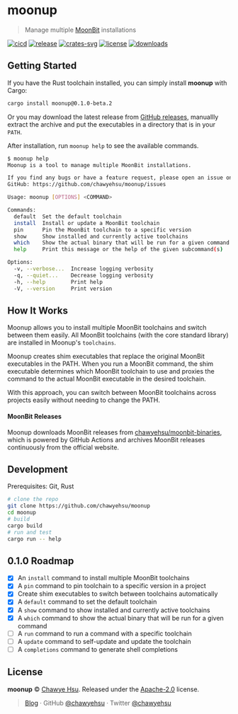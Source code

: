 # moonup

> Manage multiple [MoonBit] installations

[![cicd][cicd-badge]][cicd]
[![release][release-badge]][releases]
[![crates-svg]][crates-url]
[![license][license-badge]](LICENSE)
[![downloads][downloads-badge]][releases]

## Getting Started

If you have the Rust toolchain installed, you can simply install **moonup** with Cargo:

```sh
cargo install moonup@0.1.0-beta.2
```

Or you may download the latest release from [GitHub releases][releases],
manuallly extract the archive and put the executables in a directory that is in your `PATH`.

After installation, run `moonup help` to see the available commands.

```sh
$ moonup help
Moonup is a tool to manage multiple MoonBit installations.

If you find any bugs or have a feature request, please open an issue on
GitHub: https://github.com/chawyehsu/moonup/issues

Usage: moonup [OPTIONS] <COMMAND>

Commands:
  default  Set the default toolchain
  install  Install or update a MoonBit toolchain
  pin      Pin the MoonBit toolchain to a specific version
  show     Show installed and currently active toolchains
  which    Show the actual binary that will be run for a given command
  help     Print this message or the help of the given subcommand(s)

Options:
  -v, --verbose...  Increase logging verbosity
  -q, --quiet...    Decrease logging verbosity
  -h, --help        Print help
  -V, --version     Print version
```

## How It Works

Moonup allows you to install multiple MoonBit toolchains and switch between
them easily. All MoonBit toolchains (with the core standard library) are
installed in Moonup's `toolchains`.

Moonup creates shim executables that replace the original MoonBit
executables in the PATH. When you run a MoonBit command, the shim
executable determines which MoonBit toolchain to use and proxies the
command to the actual MoonBit executable in the desired toolchain.

With this approach, you can switch between MoonBit toolchains across
projects easily without needing to change the PATH.

#### MoonBit Releases

Moonup downloads MoonBit releases from [chawyehsu/moonbit-binaries],
which is powered by GitHub Actions and archives MoonBit releases
continuously from the official website.

## Development

Prerequisites: Git, Rust

```sh
# clone the repo
git clone https://github.com/chawyehsu/moonup
cd moonup
# build
cargo build
# run and test
cargo run -- help
```

## 0.1.0 Roadmap

- [x] An `install` command to install multiple MoonBit toolchains
- [x] A `pin` command to pin toolchain to a specific version in a project
- [x] Create shim executables to switch between toolchains automatically
- [x] A `default` command to set the default toolchain
- [x] A `show` command to show installed and currently active toolchains
- [x] A `which` command to show the actual binary that will be run for a given command
- [ ] A `run` command to run a command with a specific toolchain
- [ ] A `update` command to self-update and update the toolchain
- [ ] A `completions` command to generate shell completions

## License

**moonup** © [Chawye Hsu](https://github.com/chawyehsu). Released under the [Apache-2.0](LICENSE) license.

> [Blog](https://chawyehsu.com) · GitHub [@chawyehsu](https://github.com/chawyehsu) · Twitter [@chawyehsu](https://twitter.com/chawyehsu)

[MoonBit]: https://www.moonbitlang.com/
[cicd-badge]: https://github.com/chawyehsu/moonup/workflows/CICD/badge.svg
[cicd]: https://github.com/chawyehsu/moonup/actions/workflows/cicd.yml
[release-badge]: https://img.shields.io/github/v/release/chawyehsu/moonup
[releases]: https://github.com/chawyehsu/moonup/releases/latest
[crates-svg]: https://img.shields.io/crates/v/moonup.svg
[crates-url]: https://crates.io/crates/moonup
[license-badge]: https://img.shields.io/github/license/chawyehsu/moonup
[downloads-badge]: https://img.shields.io/github/downloads/chawyehsu/moonup/total
[chawyehsu/moonbit-binaries]: https://github.com/chawyehsu/moonbit-binaries
